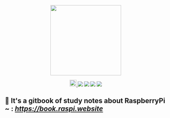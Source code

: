 <p align="center">
	<a href="https://github.com/raspberry-pi-org/book.respi.website"><img src="https://raspi.website/img/raspi/lg.webp" width="220" height="220"></a>
</p>

<p align="center">
	<a rel="license" href="http://creativecommons.org/licenses/by-nc-sa/4.0/">
		<img alt="知识共享许可协议" style="border-width:0" height="21" src="https://i.creativecommons.org/l/by-nc-sa/4.0/88x31.png">
	</a>
	<img src="https://travis-ci.com/raspberry-pi-org/book.respi.website.svg?branch=master"></img>
	<img src="https://img.shields.io/github/commit-activity/m/raspberry-pi-org/book.respi.website?color=ff69b4"></img>
    <img src="https://img.shields.io/github/repo-size/raspberry-pi-org/book.respi.website"></img>
    <img src="https://img.shields.io/github/stars/raspberry-pi-org/book.respi.website.svg"></img>
</p>


## 📖 It's a gitbook of study notes about RaspberryPi ~ : *https://book.raspi.website*
